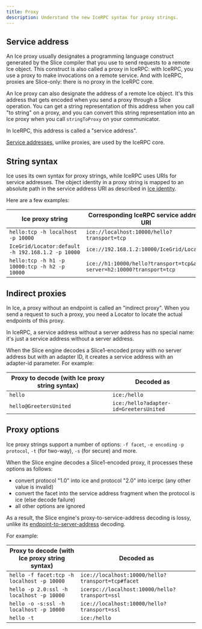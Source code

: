```yaml
---
title: Proxy
description: Understand the new IceRPC syntax for proxy strings.
---
```


## Service address

An Ice proxy usually designates a programming language construct generated by the Slice compiler that you use to send
requests to a remote Ice object. This construct is also called a proxy in IceRPC: with IceRPC, you use a proxy to
make invocations on a remote service. And with IceRPC, proxies are Slice-only: there is no proxy in the IceRPC core.

An Ice proxy can also designate the address of a remote Ice object. It's this address that gets encoded when you send a
proxy through a Slice operation. You can get a string representation of this address when you call "to string" on a
proxy, and you can convert this string representation into an Ice proxy when you call `stringToProxy` on your
communicator.

In IceRPC, this address is called a "service address".

[Service addresses][service-address], unlike proxies, are used by the IceRPC core.

## String syntax

Ice uses its own syntax for proxy strings, while IceRPC uses URIs for service addresses. The object identity in a proxy
string is mapped to an absolute path in the service address URI as described in [Ice identity](ice-identity).

Here are a few examples:

| Ice proxy string                                  | Corresponding IceRPC service address URI          |
|---------------------------------------------------|---------------------------------------------------|
| `hello:tcp -h localhost -p 10000`                 | `ice://localhost:10000/hello?transport=tcp`       |
| `IceGrid/Locator:default -h 192.168.1.2 -p 10000` | `ice://192.168.1.2:10000/IceGrid/Locator`         |
| `hello:tcp -h h1 -p 10000:tcp -h h2 -p 10000`     | `ice://h1:10000/hello?transport=tcp&alt-server=h2:10000?transport=tcp`|

## Indirect proxies

In Ice, a proxy without an endpoint is called an "indirect proxy". When you send a request to such a proxy, you need a
Locator to locate the actual endpoints of this proxy.

In IceRPC, a service address without a server address has no special name: it's just a service address without a server
address.

When the Slice engine decodes a Slice1-encoded proxy with no server address but with an adapter ID, it creates a service
address with an adapter-id parameter. For example:

| Proxy to decode (with Ice proxy string syntax)    | Decoded as                                        |
|---------------------------------------------------|---------------------------------------------------|
| `hello`                                           | `ice:/hello`                                      |
| `hello@GreetersUnited`                            | `ice:/hello?adapter-id=GreetersUnited`            |

## Proxy options

Ice proxy strings support a number of options: `-f facet`, `-e encoding` `-p protocol`, `-t` (for two-way), `-s` (for
secure) and more.

When the Slice engine decodes a Slice1-encoded proxy, it processes these options as follows:

- convert protocol "1.0" into ice and protocol "2.0" into icerpc (any other value is invalid)
- convert the facet into the service address fragment when the protocol is ice (else decode failure)
- all other options are ignored

As a result, the Slice engine's proxy-to-service-address decoding is lossy, unlike its
[endpoint-to-server-address](../endpoint#endpoint-options) decoding.

For example:

| Proxy to decode (with Ice proxy string syntax)    | Decoded as                                        |
|---------------------------------------------------|---------------------------------------------------|
| `hello -f facet:tcp -h localhost -p 10000`        | `ice://localhost:10000/hello?transport=tcp#facet` |
| `hello -p 2.0:ssl -h localhost -p 10000`          | `icerpc://localhost:10000/hello?transport=ssl`    |
| `hello -o -s:ssl -h localhost -p 10000`           | `ice://localhost:10000/hello?transport=ssl`       |
| `hello -t`                                        | `ice:/hello`                                      |

[service-address]: ../../icerpc-core/invocation/service-address
